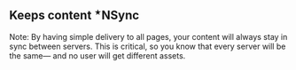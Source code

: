 ## Keeps content <sup style="font-size: .6em">★</sup>NSync

Note:
By having simple delivery to all pages, your content will always stay in sync between servers. This is critical, so you know that every server will be the same— and no user will get different assets.

